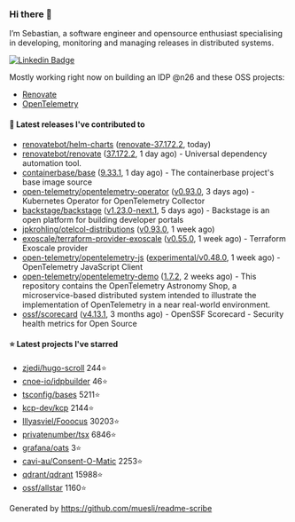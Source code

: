 ### Hi there 👋

I’m Sebastian, a software engineer and opensource enthusiast specialising in developing, monitoring and managing releases in distributed systems.    

[![Linkedin Badge](https://img.shields.io/badge/-LinkedIn-blue?style=flat&logo=Linkedin&logoColor=white&link=https://www.linkedin.com/in/sebastian-poxhofer/)](https://www.linkedin.com/in/sebastian-poxhofer/)

Mostly working right now on building an IDP @n26 and these OSS projects:
- [Renovate](https://github.com/renovatebot/renovate)
- [OpenTelemetry](https://github.com/open-telemetry)



#### 🚀 Latest releases I've contributed to

- [renovatebot/helm-charts](https://github.com/renovatebot/helm-charts) ([renovate-37.172.2](https://github.com/renovatebot/helm-charts/releases/tag/renovate-37.172.2), today)
- [renovatebot/renovate](https://github.com/renovatebot/renovate) ([37.172.2](https://github.com/renovatebot/renovate/releases/tag/37.172.2), 1 day ago) - Universal dependency automation tool.
- [containerbase/base](https://github.com/containerbase/base) ([9.33.1](https://github.com/containerbase/base/releases/tag/9.33.1), 1 day ago) - The containerbase project&#39;s base image source
- [open-telemetry/opentelemetry-operator](https://github.com/open-telemetry/opentelemetry-operator) ([v0.93.0](https://github.com/open-telemetry/opentelemetry-operator/releases/tag/v0.93.0), 3 days ago) - Kubernetes Operator for OpenTelemetry Collector
- [backstage/backstage](https://github.com/backstage/backstage) ([v1.23.0-next.1](https://github.com/backstage/backstage/releases/tag/v1.23.0-next.1), 5 days ago) - Backstage is an open platform for building developer portals
- [jpkrohling/otelcol-distributions](https://github.com/jpkrohling/otelcol-distributions) ([v0.93.0](https://github.com/jpkrohling/otelcol-distributions/releases/tag/v0.93.0), 1 week ago)
- [exoscale/terraform-provider-exoscale](https://github.com/exoscale/terraform-provider-exoscale) ([v0.55.0](https://github.com/exoscale/terraform-provider-exoscale/releases/tag/v0.55.0), 1 week ago) - Terraform Exoscale provider
- [open-telemetry/opentelemetry-js](https://github.com/open-telemetry/opentelemetry-js) ([experimental/v0.48.0](https://github.com/open-telemetry/opentelemetry-js/releases/tag/experimental/v0.48.0), 1 week ago) - OpenTelemetry JavaScript Client
- [open-telemetry/opentelemetry-demo](https://github.com/open-telemetry/opentelemetry-demo) ([1.7.2](https://github.com/open-telemetry/opentelemetry-demo/releases/tag/1.7.2), 2 weeks ago) - This repository contains the OpenTelemetry Astronomy Shop, a microservice-based distributed system intended to illustrate the implementation of OpenTelemetry in a near real-world environment.
- [ossf/scorecard](https://github.com/ossf/scorecard) ([v4.13.1](https://github.com/ossf/scorecard/releases/tag/v4.13.1), 3 months ago) - OpenSSF Scorecard - Security health metrics for Open Source

#### ⭐ Latest projects I've starred

- [zjedi/hugo-scroll](https://github.com/zjedi/hugo-scroll) 244⭐
- [cnoe-io/idpbuilder](https://github.com/cnoe-io/idpbuilder) 46⭐
- [tsconfig/bases](https://github.com/tsconfig/bases) 5211⭐
- [kcp-dev/kcp](https://github.com/kcp-dev/kcp) 2144⭐
- [lllyasviel/Fooocus](https://github.com/lllyasviel/Fooocus) 30203⭐
- [privatenumber/tsx](https://github.com/privatenumber/tsx) 6846⭐
- [grafana/oats](https://github.com/grafana/oats) 3⭐
- [cavi-au/Consent-O-Matic](https://github.com/cavi-au/Consent-O-Matic) 2253⭐
- [qdrant/qdrant](https://github.com/qdrant/qdrant) 15988⭐
- [ossf/allstar](https://github.com/ossf/allstar) 1160⭐



Generated by https://github.com/muesli/readme-scribe
